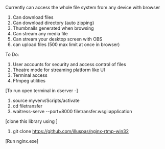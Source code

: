 Currently can access the whole file system from any device with browser
1. Can download files 
2. Can download directory (auto zipping)
3. Thumbnails generated when browsing
4. Can stream any media file
5. Can stream your desktop screen with OBS
6. can upload files (500 max limit at once in browser)

To Do:
1. User accounts for security and access control of files
2. Theatre mode for streaming platform like UI
3. Terminal access
4. Ffmpeg utilities

[To run open terminal in dserver -] 

1. source myvenv/Scripts/activate
2. cd filetransfer
3. waitress-serve --port=8000 filetransfer.wsgi:application

[clone this library using ]

1. git clone https://github.com/illuspas/nginx-rtmp-win32

[Run nginx.exe]
